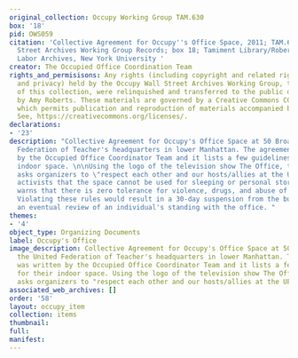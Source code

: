 ```yaml
---
original_collection: Occupy Working Group TAM.630
box: '18'
pid: OWS059
citation: 'Collective Agreement for Occupy''s Office Space, 2011; TAM.630 Occupy Wall
  Street Archives Working Group Records; box 18; Tamiment Library/Robert F. Wagner
  Labor Archives, New York University '
creator: The Occupied Office Coordination Team
rights_and_permisisons: Any rights (including copyright and related rights to publicity
  and privacy) held by the Occupy Wall Street Archives Working Group, the creator
  of this collection, were relinquished and transferred to the public domain in 2013
  by Amy Roberts. These materials are governed by a Creative Commons CC0 license,
  which permits publication and reproduction of materials accompanied by full attribution.
  See, https://creativecommons.org/licenses/.
declarations:
- '23'
description: "Collective Agreement for Occupy's Office Space at 50 Broadway, the United
  Federation of Teacher's headquarters in lower Manhattan. The agreement was written
  by the Occupied Office Coordinator Team and it lists a few guidelines for their
  indoor space. \n\nUsing the logo of the television show The Office, the document
  asks organizers to \"respect each other and our hosts/allies at the UFT.\" It tells
  activists that the space cannot be used for sleeping or personal storage, and  also
  warns that there is zero tolerance for violence, drugs, and abuse of shared property.
  Violating these rules would result in a 30-day suspension from the building, and
  an eventual review of an individual's standing with the office. "
themes:
- '4'
object_type: Organizing Documents
label: Occupy's Office
image_description: Collective Agreement for Occupy's Office Space at 50 Broadway,
  the United Federation of Teacher's headquarters in lower Manhattan. The agreement
  was written by the Occupied Office Coordinator Team and it lists a few guidelines
  for their indoor space. Using the logo of the television show The Office, the document
  asks organizers to "respect each other and our hosts/allies at the UFT."
associated_web_archives: []
order: '58'
layout: occupy_item
collection: items
thumbnail:
full:
manifest:
---
```


